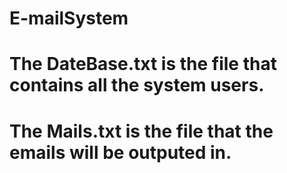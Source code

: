 # E-mailSystem

# The DateBase.txt is the file that contains all the system users.
# The Mails.txt is the file that the emails will be outputed in.
